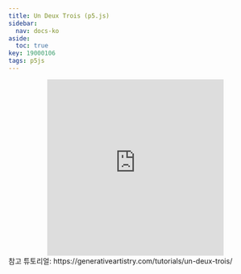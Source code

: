 ```yaml
---
title: Un Deux Trois (p5.js)
sidebar:
  nav: docs-ko
aside:
  toc: true
key: 19000106
tags: p5js
---
```


<center>
  <iframe width = "350" height = "350" src="https://angeloyeo.github.io/p5/practice_p5js/un_deux_trois/" frameborder = "0"></iframe>
</center>
참고 튜토리얼: https://generativeartistry.com/tutorials/un-deux-trois/